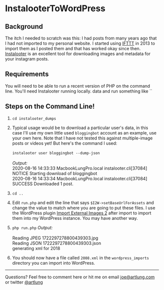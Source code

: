 # InstalooterToWordPress

## Background
The itch I needed to scratch was this: I had posts from many years ago that I had not imported to my personal website. I started using [IFTTT](https://ifttt.com) in 2013 to import them as I posted them and that has worked okay since then.
[Instalooter](https://github.com/althonos/InstaLooter) is an excellent tool for downloading images and metadata for your instagram posts. 

## Requirements
You will need to be able to run a recent version of PHP on the command line. You'll need Instalooter running locally.
data and run something like ``

## Steps on the Command Line!

1. `cd instalooter_dumps`
1. Typical usage would be to download a particular user's data, in this case I'll use my own little used `bloggingbot` account as an example, use your own here. Note that I have not tested this against multiple-image posts or videos yet! But here's the command I used: \
\
`instalooter user bloggingbot --dump-json` \
  \
  *Output:* \
   2020-08-16 14:33:33 MacbookLungPro.local instalooter.cli[37084] NOTICE Starting download of bloggingbot \
   2020-08-16 14:33:34 MacbookLungPro.local instalooter.cli[37084] SUCCESS Downloaded 1 post.

1. `cd ..`
1. Edit `run.php` and edit the line that says `$I2W->setBaseUrlForAssets` and change the value to match where you are going to put these files. I use the WordPress plugin [Import External Images 2](https://github.com/VR51/import-external-images-2) after import to import them into my WordPress instance. You may have another way.
1. `php run.php`
    *Output:* \
    \
    Reading JPEG 1722297278800439303.jpg \
    Reading JSON 1722297278800439303.json \
    generating xml for 2018

1. You should now have a file called `2008.xml` in the `wordpress_imports` directory you can import into WordPress.

---

Questions? Feel free to comment here or hit me on email [joe@artlung.com](mailto:joe@artlung.com) or twitter [@artlung](https://twitter.com/artlung)


